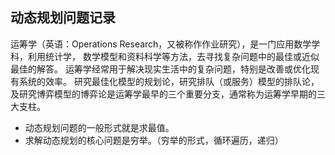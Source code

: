 ## 动态规划问题记录

运筹学（英语：Operations Research，又被称作作业研究），是一门应用数学学科，利用统计学， 数学模型和资料科学等方法，去寻找复杂问题中的最佳或近似最佳的解答。
运筹学经常用于解决现实生活中的复杂问题，特别是改善或优化现有系统的效率。
研究最佳化模型的规划论，研究排队（或服务）模型的排队论，及研究博弈模型的博弈论是运筹学最早的三个重要分支，通常称为运筹学早期的三大支柱。


- 动态规划问题的一般形式就是求最值。
- 求解动态规划的核心问题是穷举。（穷举的形式，循环遍历，递归）